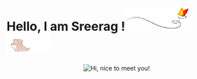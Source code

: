 # Hello, I am Sreerag !<img src="images/butterfly.gif" width=30%><img src="images/dog.gif" width=20%>
<p align="center" >
  <img src="images/matr.gif"   title="Hi, nice to meet you!">
</p>
